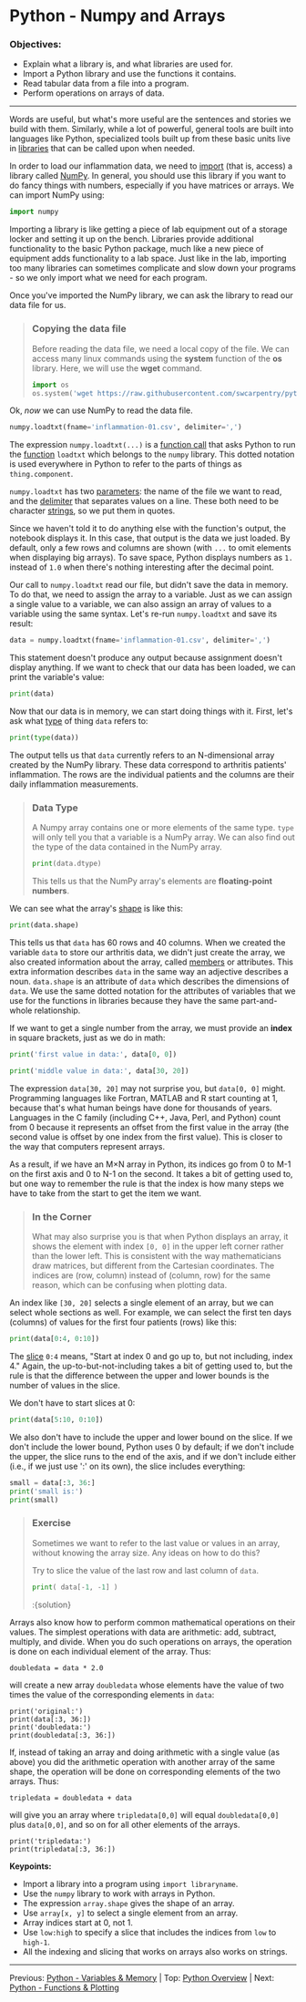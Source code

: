 # Python - Numpy and Arrays

### Objectives:
- Explain what a library is, and what libraries are used for.
- Import a Python library and use the functions it contains.
- Read tabular data from a file into a program.
- Perform operations on arrays of data.

---
Words are useful, but what's more useful are the sentences and stories we build with them.
Similarly, while a lot of powerful, general tools are built into languages like Python,
specialized tools built up from these basic units live in [libraries](python_reference.md#library) 
that can be called upon when needed.

In order to load our inflammation data, we need to [import](python_reference.md#import) (that is, access)
a library called [NumPy](http://docs.scipy.org/doc/numpy/ "NumPy Documentation").
In general, you should use this library if you want to do fancy things with numbers,
especially if you have matrices or arrays. We can import NumPy using:

~~~ python
import numpy
~~~

Importing a library is like getting a piece of lab equipment out of a storage locker and setting it up on the bench.
Libraries provide additional functionality to the basic Python package,
much like a new piece of equipment adds functionality to a lab space. Just like in the lab, importing too many libraries
can sometimes complicate and slow down your programs - so we only import what we need for each program.

Once you've imported the NumPy library, we can ask the library to read our data file for us.

> ### Copying the data file
>
> Before reading the data file, we need a local copy of the file.
> We can access many linux commands using the **system** function of the **os** library.
> Here, we will use the **wget** command.
>
> ~~~ python
> import os
> os.system('wget https://raw.githubusercontent.com/swcarpentry/python-novice-inflammation/gh-pages/data/inflammation-01.csv')
> ~~~
>

Ok, *now* we can use NumPy to read the data file.

~~~ python
numpy.loadtxt(fname='inflammation-01.csv', delimiter=',')
~~~

The expression `numpy.loadtxt(...)` is a [function call](python_reference.md#function)
that asks Python to run the [function](python_reference.md#function) `loadtxt` which belongs to the `numpy` library.
This dotted notation is used everywhere in Python
to refer to the parts of things as `thing.component`.

`numpy.loadtxt` has two [parameters](python_reference.md#parameter):
the name of the file we want to read,
and the [delimiter](python_reference.md#delimiter) that separates values on a line.
These both need to be character [strings](python_reference.md#string),
so we put them in quotes.

Since we haven't told it to do anything else with the function's output,
the notebook displays it.
In this case, that output is the data we just loaded.
By default, only a few rows and columns are shown
(with `...` to omit elements when displaying big arrays).
To save space, Python displays numbers as `1.` instead of `1.0`
when there's nothing interesting after the decimal point.

Our call to `numpy.loadtxt` read our file, but didn't save the data in memory.
To do that, we need to assign the array to a variable. 
Just as we can assign a single value to a variable, we can also assign an array of values
to a variable using the same syntax.  Let's re-run `numpy.loadtxt` and save its result:

~~~ python
data = numpy.loadtxt(fname='inflammation-01.csv', delimiter=',')
~~~

This statement doesn't produce any output because assignment doesn't display anything.
If we want to check that our data has been loaded,
we can print the variable's value:

~~~ python
print(data)
~~~

Now that our data is in memory, we can start doing things with it.
First, let's ask what [type](python_reference.md#type) of thing `data` refers to:

~~~ python
print(type(data))
~~~

The output tells us that `data` currently refers to
an N-dimensional array created by the NumPy library.
These data correspond to arthritis patients' inflammation.
The rows are the individual patients and the columns
are their daily inflammation measurements.

> ### Data Type
>
> A Numpy array contains one or more elements
> of the same type. `type` will only tell you that
> a variable is a NumPy array.
> We can also find out the type
> of the data contained in the NumPy array.
>
> ~~~ python
> print(data.dtype)
> ~~~
>
> This tells us that the NumPy array's elements are
> **floating-point numbers**.

We can see what the array's [shape](python_reference.md#shape) is like this:

~~~ python
print(data.shape)
~~~

This tells us that `data` has 60 rows and 40 columns. When we created the
variable `data` to store our arthritis data, we didn't just create the array, we also
created information about the array, called [members](python_reference.md#member) or
attributes. This extra information describes `data` in
the same way an adjective describes a noun.
`data.shape` is an attribute  of `data` which describes the dimensions of `data`.
We use the same dotted notation for the attributes of variables
that we use for the functions in libraries
because they have the same part-and-whole relationship.

If we want to get a single number from the array,
we must provide an **index** in square brackets,
just as we do in math:

~~~ python
print('first value in data:', data[0, 0])
~~~

~~~ python
print('middle value in data:', data[30, 20])
~~~

The expression `data[30, 20]` may not surprise you, but `data[0, 0]` might.
Programming languages like Fortran, MATLAB and R start counting at 1,
because that's what human beings have done for thousands of years.
Languages in the C family (including C++, Java, Perl, and Python) count from 0
because it represents an offset from the first value in the array (the second
value is offset by one index from the first value). This is closer to the way
that computers represent arrays.

As a result, if we have an M×N array in Python,
its indices go from 0 to M-1 on the first axis
and 0 to N-1 on the second. It takes a bit of getting used to,
but one way to remember the rule is that
the index is how many steps we have to take from the start to get the item we want.

> ### In the Corner
>
> What may also surprise you is that when Python displays an array,
> it shows the element with index `[0, 0]` in the upper left corner
> rather than the lower left.
> This is consistent with the way mathematicians draw matrices,
> but different from the Cartesian coordinates.
> The indices are (row, column) instead of (column, row) for the same reason,
> which can be confusing when plotting data.

An index like `[30, 20]` selects a single element of an array,
but we can select whole sections as well.
For example,
we can select the first ten days (columns) of values
for the first four patients (rows) like this:

~~~ python
print(data[0:4, 0:10])
~~~

The [slice](python_reference.md#slice) `0:4` means,
"Start at index 0 and go up to, but not including, index 4."
Again, the up-to-but-not-including takes a bit of getting used to,
but the rule is that the difference between the upper and lower bounds is the number of values in the slice.

We don't have to start slices at 0:

~~~ python
print(data[5:10, 0:10])
~~~

We also don't have to include the upper and lower bound on the slice.
If we don't include the lower bound, Python uses 0 by default;
if we don't include the upper, the slice runs to the end of the axis,
and if we don't include either (i.e., if we just use ':' on its own),
the slice includes everything:

~~~ python
small = data[:3, 36:]
print('small is:')
print(small)
~~~

> ### Exercise
> 
> Sometimes we want to refer to the last value or values in an array, without knowing the array size.
> Any ideas on how to do this?  
>
> Try to slice the value of the last row and last column of `data`.
>
> ~~~ python
> print( data[-1, -1] )
> ~~~
> :{solution}



Arrays also know how to perform common mathematical operations on their values.
The simplest operations with data are arithmetic:
add, subtract, multiply, and divide.
 When you do such operations on arrays,
the operation is done on each individual element of the array.
Thus:

~~~
doubledata = data * 2.0
~~~

will create a new array `doubledata`
whose elements have the value of two times the value of the corresponding elements in `data`:

~~~
print('original:')
print(data[:3, 36:])
print('doubledata:')
print(doubledata[:3, 36:])
~~~

If,
instead of taking an array and doing arithmetic with a single value (as above)
you did the arithmetic operation with another array of the same shape,
the operation will be done on corresponding elements of the two arrays.
Thus:

~~~
tripledata = doubledata + data
~~~

will give you an array where `tripledata[0,0]` will equal `doubledata[0,0]` plus `data[0,0]`,
and so on for all other elements of the arrays.

~~~
print('tripledata:')
print(tripledata[:3, 36:])
~~~

**Keypoints:**
- Import a library into a program using `import libraryname`.
- Use the `numpy` library to work with arrays in Python.
- The expression `array.shape` gives the shape of an array.
- Use `array[x, y]` to select a single element from an array.
- Array indices start at 0, not 1.
- Use `low:high` to specify a slice that includes the indices from `low` to `high-1`.
- All the indexing and slicing that works on arrays also works on strings.

---

Previous: [Python - Variables & Memory](intro_to_python_016_variables.md) | Top: [Python Overview](intro_to_python.md) | Next: [Python - Functions & Plotting](intro_to_python_018_plotting.md)
